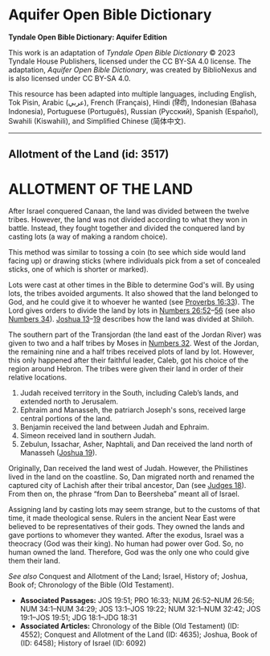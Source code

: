 # Aquifer Open Bible Dictionary

**Tyndale Open Bible Dictionary: Aquifer Edition**

This work is an adaptation of *Tyndale Open Bible Dictionary* © 2023 Tyndale House Publishers, licensed under the CC BY\-SA 4\.0 license. The adaptation, *Aquifer Open Bible Dictionary*, was created by BiblioNexus and is also licensed under CC BY\-SA 4\.0\.

This resource has been adapted into multiple languages, including English, Tok Pisin, Arabic (عربي), French (Français), Hindi (हिंदी), Indonesian (Bahasa Indonesia), Portuguese (Português), Russian (Русский), Spanish (Español), Swahili (Kiswahili), and Simplified Chinese (简体中文).



--------------------------------

## Allotment of the Land (id: 3517)

ALLOTMENT OF THE LAND
=====================

After Israel conquered Canaan, the land was divided between the twelve tribes. However, the land was not divided according to what they won in battle. Instead, they fought together and divided the conquered land by casting lots (a way of making a random choice). 

This method was similar to tossing a coin (to see which side would land facing up) or drawing sticks (where individuals pick from a set of concealed sticks, one of which is shorter or marked). 

Lots were cast at other times in the Bible to determine God's will. By using lots, the tribes avoided arguments. It also showed that the land belonged to God, and he could give it to whoever he wanted (see [Proverbs 16:33](https://ref.ly/Prov16:33)). The Lord gives orders to divide the land by lots in [Numbers 26:52](https://ref.ly/Num26:52-Num26:56)–[56](https://ref.ly/Num26:52-Num26:56) (see also [Numbers 34](https://ref.ly/Num34:1-Num34:29)). [Joshua 13](https://ref.ly/Josh13:1-Josh19:22)–[19](https://ref.ly/Josh13:1-Josh19:22) describes how the land was divided at Shiloh.

The southern part of the Transjordan (the land east of the Jordan River) was given to two and a half tribes by Moses in [Numbers 32](https://ref.ly/Num32:1-Num32:42). West of the Jordan, the remaining nine and a half tribes received plots of land by lot. However, this only happened after their faithful leader, Caleb, got his choice of the region around Hebron. The tribes were given their land in order of their relative locations.

1. Judah received territory in the South, including Caleb’s lands, and extended north to Jerusalem.
2. Ephraim and Manasseh, the patriarch Joseph's sons, received large central portions of the land.
3. Benjamin received the land between Judah and Ephraim.
4. Simeon received land in southern Judah.
5. Zebulun, Issachar, Asher, Naphtali, and Dan received the land north of Manasseh ([Joshua 19](https://ref.ly/Josh19:1-Josh19:51)).

Originally, Dan received the land west of Judah. However, the Philistines lived in the land on the coastline. So, Dan migrated north and renamed the captured city of Lachish after their tribal ancestor, Dan (see [Judges 18](https://ref.ly/Judg18:1-Judg18:31)). From then on, the phrase “from Dan to Beersheba” meant all of Israel.

Assigning land by casting lots may seem strange, but to the customs of that time, it made theological sense. Rulers in the ancient Near East were believed to be representatives of their gods. They owned the lands and gave portions to whomever they wanted. After the exodus, Israel was a theocracy (God was their king). No human had power over God. So, no human owned the land. Therefore, God was the only one who could give them their land.

*See also* Conquest and Allotment of the Land; Israel, History of; Joshua, Book of; Chronology of the Bible (Old Testament).

* **Associated Passages:** JOS 19:51; PRO 16:33; NUM 26:52–NUM 26:56; NUM 34:1–NUM 34:29; JOS 13:1–JOS 19:22; NUM 32:1–NUM 32:42; JOS 19:1–JOS 19:51; JDG 18:1–JDG 18:31
* **Associated Articles:** Chronology of the Bible (Old Testament) (ID: 4552); Conquest and Allotment of the Land (ID: 4635); Joshua, Book of (ID: 6458); History of Israel (ID: 6092)


